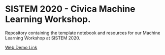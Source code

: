 # SISTEM 2020 - Civica Machine Learning Workshop.

Repository containing the template notebook and resources for our Machine Learning Workshop at SISTEM 2020.

[Web Demo Link](https://sistem2020web.z19.web.core.windows.net/index.html)
